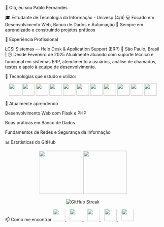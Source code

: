 👋 Olá, eu sou Pablo Fernandes

🎓 Estudante de Tecnologia da Informação - Univesp (4/6)
💻 Focado em Desenvolvimento Web, Banco de Dados e Automação
🚀 Sempre em aprendizado e construindo projetos práticos

💼 Experiência Profissional

LCSi Sistemas — Help Desk & Application Support (ERP)
📍 São Paulo, Brasil | 🕒 Desde Fevereiro de 2025
Atualmente atuando com suporte técnico e funcional em sistemas ERP, atendimento a usuários, análise de chamados, testes e apoio à equipe de desenvolvimento.


🚀 Tecnologias que estudo e utilizo:

<p align="center">
  <!-- Frontend -->
  <img src="https://cdn.jsdelivr.net/gh/devicons/devicon@latest/icons/html5/html5-original-wordmark.svg" width="40" height="40"/>
  <img src="https://cdn.jsdelivr.net/gh/devicons/devicon@latest/icons/css3/css3-original-wordmark.svg" width="40" height="40" />
  <img src="https://cdn.jsdelivr.net/gh/devicons/devicon/icons/javascript/javascript-original.svg" width="40" height="40"/>
  <img src="https://cdn.jsdelivr.net/gh/devicons/devicon/icons/vuejs/vuejs-original.svg" width="40" height="40"/>
  <img src="https://cdn.jsdelivr.net/gh/devicons/devicon/icons/bootstrap/bootstrap-original.svg" width="40" height="40"/>
  <img src="https://cdn.jsdelivr.net/gh/devicons/devicon@latest/icons/python/python-original-wordmark.svg" width="40" height="40"/>
  <!-- Backend -->
  <img src="https://cdn.jsdelivr.net/gh/devicons/devicon/icons/php/php-plain.svg" width="40" height="40"/>
  <img src="https://cdn.jsdelivr.net/gh/devicons/devicon/icons/csharp/csharp-original.svg" width="40" height="40"/>
  <img src="https://cdn.jsdelivr.net/gh/devicons/devicon/icons/dot-net/dot-net-plain.svg" width="40" height="40"/>
  <img src="https://cdn.jsdelivr.net/gh/devicons/devicon/icons/mysql/mysql-original.svg" width="40" height="40"/>
  <img src="https://cdn.jsdelivr.net/gh/devicons/devicon/icons/microsoftsqlserver/microsoftsqlserver-plain.svg" width="40" height="40"/>
  
</p>


🌱 Atualmente aprendendo

Desenvolvimento Web com Flask e PHP

Boas práticas em Banco de Dados

Fundamentos de Redes e Segurança da Informação

📊 Estatísticas do GitHub
<p align="center"> <img height="140em" src="https://github-readme-stats.vercel.app/api?username=LordRiin&show_icons=true&theme=tokyonight&hide_border=true" /> <img height="140em" src="https://github-readme-stats.vercel.app/api/top-langs/?username=LordRiin&layout=compact&theme=tokyonight&hide_border=true"/> </p> <p align="center"> <img src="https://streak-stats.demolab.com?user=LordRiin&theme=tokyonight&hide_border=true" alt="GitHub Streak" /> </p>
📫 Como me encontrar
<!-- LinkedIn -->
<a href="https://linkedin.com/in/pablo-fernandeslopes" target="_blank">
  <img src="https://cdn-icons-png.flaticon.com/512/174/174857.png" width="40" height="40"/>
</a>&nbsp;&nbsp;

<!-- Email (Gmail) -->
<a href="mailto:pablo.fernandeslopes;97@gmail.com" target="_blank">
  <img src="https://cdn-icons-png.flaticon.com/512/732/732200.png" width="40" height="40"/>
</a>&nbsp;&nbsp;

<!-- WhatsApp -->
<a href="https://wa.me/5516992991948" target="_blank">
  <img src="https://cdn-icons-png.flaticon.com/512/733/733585.png" width="40" height="40"/>
</a>&nbsp;&nbsp;

<!-- Instagram -->
<a href="https://instagram.com/pablofernandesl" target="_blank">
  <img src="https://cdn-icons-png.flaticon.com/512/174/174855.png" width="40" height="40"/>
</a>&nbsp;&nbsp;

<!-- GitHub -->
<a href="https://github.com/LordRiin" target="_blank">
  <img src="https://cdn-icons-png.flaticon.com/512/733/733553.png" width="40" height="40"/>
</a>
